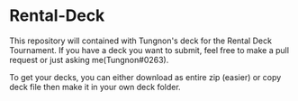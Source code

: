 # Rental-Deck
This repository will contained with Tungnon's deck for the Rental Deck Tournament. If you have a deck you want to submit, feel free to make a pull request or just asking me(Tungnon#0263).

To get your decks, you can either download as entire zip (easier) or copy deck file then make it in your own deck folder.

